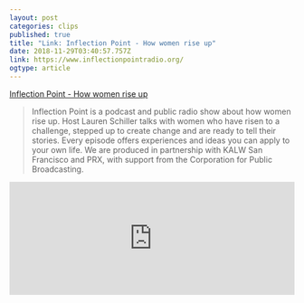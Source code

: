 ```yaml
---
layout: post 
categories: clips 
published: true 
title: "Link: Inflection Point - How women rise up" 
date: 2018-11-29T03:40:57.757Z 
link: https://www.inflectionpointradio.org/ 
ogtype: article 
---
```

[ Inflection Point - How women rise up ]( https://www.inflectionpointradio.org/ ) 
> Inflection Point is a podcast and public radio show about how women rise up. Host Lauren Schiller talks with women who have risen to a challenge, stepped up to create change and are ready to tell their stories. Every episode offers experiences and ideas you can apply to your own life. We are produced in partnership with KALW San Francisco and PRX, with support from the Corporation for Public Broadcasting. 

<iframe frameborder="0" height="200" scrolling="no" src="https://embed.radiopublic.com/e?if=inflection-point-with-lauren-schi-6NkYz8" width="100%"></iframe>

